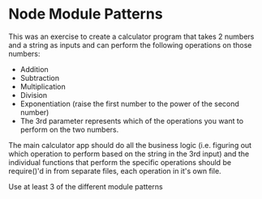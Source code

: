 # Node Module Patterns

This was an exercise to create a calculator program that takes 2 numbers and a string as inputs and can perform the following operations on those numbers:

- Addition
- Subtraction
- Multiplication
- Division
- Exponentiation (raise the first number to the power of the second number)
- The 3rd parameter represents which of the operations you want to perform on the two numbers.

The main calculator app should do all the business logic (i.e. figuring out which operation to perform based on the string in the 3rd input) and the individual functions that perform the specific operations should be require()'d in from separate files, each operation in it's own file.

Use at least 3 of the different module patterns